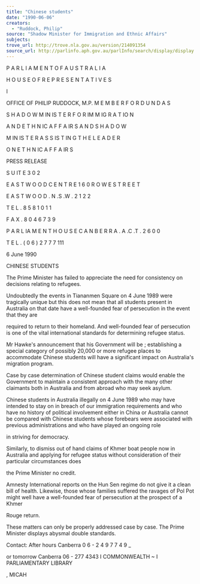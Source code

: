 ```yaml
---
title: "Chinese students"
date: "1990-06-06"
creators:
  - "Ruddock, Philip"
source: "Shadow Minister for Immigration and Ethnic Affairs"
subjects:
trove_url: http://trove.nla.gov.au/version/214091354
source_url: http://parlinfo.aph.gov.au/parlInfo/search/display/display.w3p;query=Id%3A%22media/pressrel/HPR08020092%22
---
```


 P A R L I A M E N T  O F  A U S T R A L I A  

 H O U S E  O F  R E P R E S E N T A T I V E S

 I

 OFFICE OF PHILIP RUDDOCK, M.P. M E M B E R  F O R  D U N D A S  

 S H A D O W  M IN IS T E R  F O R  IM M IG R A T IO N  

 A N D  E T H N IC  A F F A IR S  A N D  S H A D O W  

 M IN IS T E R  A S S IS T IN G  T H E  L E A D E R  

 O N  E T H N IC  A F F A IR S

 PRESS RELEASE

 S U IT E  3 0 2  

 E A S T W O O D  C E N T R E   1 6 0  R O W E  S T R E E T  

 E A S T W O O D . N .S .W . 2 1 2 2  

 T E L . 8 5 8  1 0 1 1  

 F A X . 8 0 4  6 7 3 9

 P A R L IA M E N T  H O U S E   C A N B E R R A . A .C .T . 2 6 0 0  

 T E L . ( 0 6 )  2 7 7  7 111

 6 June 1990

 CHINESE STUDENTS

 The Prime Minister has failed to appreciate the need for  consistency on decisions relating to refugees.

 Undoubtedly the events in Tiananmen Square on 4 June 1989  were tragically unique but this does not mean that all  students present in Australia on that date have a  well-founded fear of persecution in the event that they are 

 required to return to their homeland. And well-founded fear  of persecution is one of the vital international standards  for determining refugee status.

 Mr Hawke's announcement that his Government will be ;  establishing a special category of possibly 20,000 or more  refugee places to accommodate Chinese students will have a  significant impact on Australia's migration program.

 Case by case determination of Chinese student claims would  enable the Government to maintain a consistent approach  with the many other claimants both in Australia and from  abroad who may seek asylum.

 Chinese students in Australia illegally on 4 June 1989 who  may have intended to stay on in breach of our immigration  requirements and who have no history of political  involvement either in China or Australia cannot be compared  with Chinese students whose forebears were associated with  previous administrations and who have played an ongoing role 

 in striving for democracy.

 Similarly, to dismiss out of hand claims of Khmer boat  people now in Australia and applying for refugee status  without consideration of their particular circumstances does 

 the Prime Minister no credit.

 Amnesty International reports on the Hun Sen regime do not  give it a clean bill of health. Likewise, those whose  families suffered the ravages of Pol Pot might well have a  well-founded fear of persecution at the prospect of a Khmer 

 Rouge return.

 These matters can only be properly addressed case by case. The Prime Minister displays abysmal double standards.

 Contact: After hours Canberra 0 6 - 2 4 9 7 7 4 9 _

 or tomorrow Canberra 06 - 277 4343 I COMMONWEALTH ~ I PARLIAMENTARY LIBRARY 

 ,  MICAH

